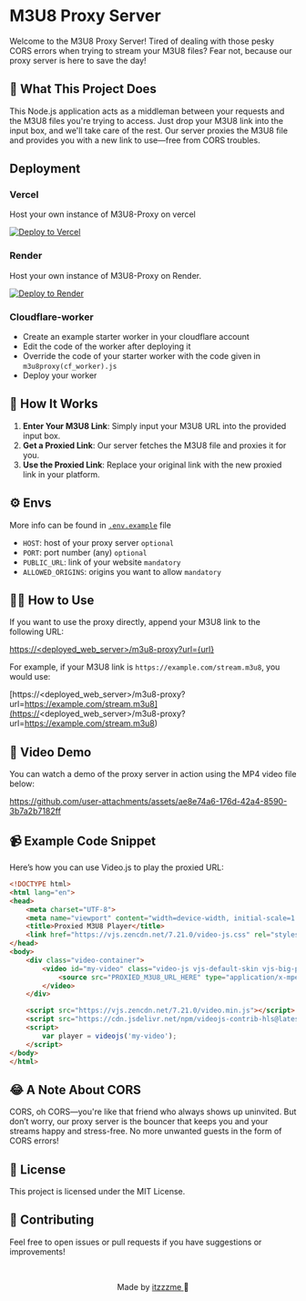 # M3U8 Proxy Server

Welcome to the M3U8 Proxy Server! Tired of dealing with those pesky CORS errors when trying to stream your M3U8 files? Fear not, because our proxy server is here to save the day!

## 🎯 What This Project Does

This Node.js application acts as a middleman between your requests and the M3U8 files you're trying to access. Just drop your M3U8 link into the input box, and we'll take care of the rest. Our server proxies the M3U8 file and provides you with a new link to use—free from CORS troubles.

## Deployment

### Vercel

Host your own instance of M3U8-Proxy on vercel

[![Deploy to Vercel](https://vercel.com/button)](https://vercel.com/new/clone?repository-url=https://github.com/itzzzme/m3u8proxy)
### Render

Host your own instance of M3U8-Proxy on Render.

[![Deploy to Render](https://render.com/images/deploy-to-render-button.svg)](https://render.com/deploy?repo=https://github.com/famhawiteinfosysd/m3u8proxy)

### Cloudflare-worker
 - Create an example starter worker in your cloudflare account
 - Edit the code of the worker after deploying it
 - Override the code of your starter worker with the code given in `m3u8proxy(cf_worker).js`
 - Deploy your worker

## 🚀 How It Works

1. **Enter Your M3U8 Link**: Simply input your M3U8 URL into the provided input box.
2. **Get a Proxied Link**: Our server fetches the M3U8 file and proxies it for you.
3. **Use the Proxied Link**: Replace your original link with the new proxied link in your platform.

## <span>⚙️ Envs</span>

More info can be found in [`.env.example`](https://github.com/itzzzme/m3u8proxy/blob/main/.env.example) file

- `HOST`: host of your proxy server `optional`
- `PORT`: port number (any) `optional`
- `PUBLIC_URL`: link of your website  `mandatory`
- `ALLOWED_ORIGINS`: origins you want to allow  `mandatory`


## 🕵️‍♂️ How to Use

If you want to use the proxy directly, append your M3U8 link to the following URL:

[https://<deployed_web_server>/m3u8-proxy?url={url}](https://<deployed_web_server>/m3u8-proxy?url={url})

For example, if your M3U8 link is `https://example.com/stream.m3u8`, you would use:

[https://<deployed_web_server>/m3u8-proxy?url=https://example.com/stream.m3u8](https://<deployed_web_server>/m3u8-proxy?url=https://example.com/stream.m3u8)

## 🎥 Video Demo

You can watch a demo of the proxy server in action using the MP4 video file below:

https://github.com/user-attachments/assets/ae8e74a6-176d-42a4-8590-3b7a2b7182ff



## 📹 Example Code Snippet

Here’s how you can use Video.js to play the proxied URL:

```html
<!DOCTYPE html>
<html lang="en">
<head>
    <meta charset="UTF-8">
    <meta name="viewport" content="width=device-width, initial-scale=1.0">
    <title>Proxied M3U8 Player</title>
    <link href="https://vjs.zencdn.net/7.21.0/video-js.css" rel="stylesheet">
</head>
<body>
    <div class="video-container">
        <video id="my-video" class="video-js vjs-default-skin vjs-big-play-centered" controls preload="auto" width="640" height="360">
            <source src="PROXIED_M3U8_URL_HERE" type="application/x-mpegURL">
        </video>
    </div>

    <script src="https://vjs.zencdn.net/7.21.0/video.min.js"></script>
    <script src="https://cdn.jsdelivr.net/npm/videojs-contrib-hls@latest"></script>
    <script>
        var player = videojs('my-video');
    </script>
</body>
</html>

```

## 😂 A Note About CORS

CORS, oh CORS—you're like that friend who always shows up uninvited. But don’t worry, our proxy server is the bouncer that keeps you and your streams happy and stress-free. No more unwanted guests in the form of CORS errors!

## 📜 License

This project is licensed under the MIT License. 

## 🤝 Contributing

Feel free to open issues or pull requests if you have suggestions or improvements!

<br/>

<p align="center" style="text-decoration: none;">Made by <a href="https://github.com/itzzzme" target="_blank">itzzzme 
</a>🫰</p>

